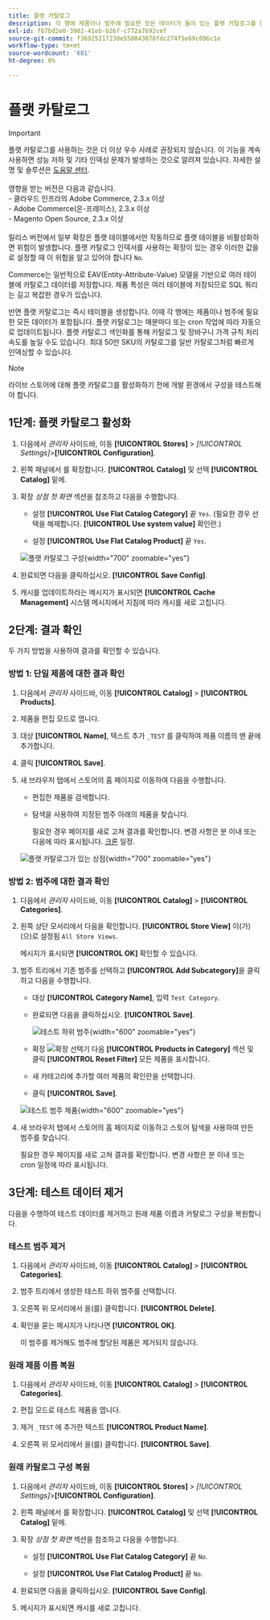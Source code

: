 ```yaml
---
title: 플랫 카탈로그
description: 각 행에 제품이나 범주에 필요한 모든 데이터가 들어 있는 플랫 카탈로그를 만드는 방법에 대해 알아봅니다.
exl-id: f67bd2e0-3902-41eb-b26f-c772a7692cef
source-git-commit: f36925217230e558043078fdc274f5e69c096c1e
workflow-type: tm+mt
source-wordcount: '681'
ht-degree: 0%

---
```


# 플랫 카탈로그

>[!IMPORTANT]
>
>플랫 카탈로그를 사용하는 것은 더 이상 우수 사례로 권장되지 않습니다. 이 기능을 계속 사용하면 성능 저하 및 기타 인덱싱 문제가 발생하는 것으로 알려져 있습니다. 자세한 설명 및 솔루션은 [도움말 센터](https://experienceleague.adobe.com/docs/commerce-knowledge-base/kb/troubleshooting/miscellaneous/slow-performance-slow-and-long-running-crons.html).<br/><br/>영향을 받는 버전은 다음과 같습니다. <br/>- 클라우드 인프라의 Adobe Commerce, 2.3.x 이상<br/>- Adobe Commerce(온-프레미스), 2.3.x 이상<br/>- Magento Open Source, 2.3.x 이상 <br/><br/>릴리스 버전에서 일부 확장은 플랫 테이블에서만 작동하므로 플랫 테이블을 비활성화하면 위험이 발생합니다. 플랫 카탈로그 인덱서를 사용하는 확장이 있는 경우 이러한 값을 로 설정할 때 이 위험을 알고 있어야 합니다 `No`.

Commerce는 일반적으로 EAV(Entity-Attribute-Value) 모델을 기반으로 여러 테이블에 카탈로그 데이터를 저장합니다. 제품 특성은 여러 테이블에 저장되므로 SQL 쿼리는 길고 복잡한 경우가 있습니다.

반면 플랫 카탈로그는 즉시 테이블을 생성합니다. 이때 각 행에는 제품이나 범주에 필요한 모든 데이터가 포함됩니다. 플랫 카탈로그는 매분마다 또는 cron 작업에 따라 자동으로 업데이트됩니다. 플랫 카탈로그 색인화를 통해 카탈로그 및 장바구니 가격 규칙 처리 속도를 높일 수도 있습니다. 최대 50만 SKU의 카탈로그를 일반 카탈로그처럼 빠르게 인덱싱할 수 있습니다.

>[!NOTE]
>
>라이브 스토어에 대해 플랫 카탈로그를 활성화하기 전에 개발 환경에서 구성을 테스트해야 합니다.

## 1단계: 플랫 카탈로그 활성화

1. 다음에서 _관리자_ 사이드바, 이동 **[!UICONTROL Stores]** > _[!UICONTROL Settings]_>**[!UICONTROL Configuration]**.

1. 왼쪽 패널에서 를 확장합니다. **[!UICONTROL Catalog]** 및 선택 **[!UICONTROL Catalog]** 밑에.

1. 확장 _상점 첫 화면_ 섹션을 참조하고 다음을 수행합니다.

   - 설정 **[!UICONTROL Use Flat Catalog Category]** 끝 `Yes`. (필요한 경우 선택을 해제합니다. **[!UICONTROL Use system value]** 확인란.)

   - 설정 **[!UICONTROL Use Flat Catalog Product]** 끝 `Yes`.

   ![플랫 카탈로그 구성](./assets/use-flat-catalog.png){width="700" zoomable="yes"}

1. 완료되면 다음을 클릭하십시오. **[!UICONTROL Save Config]**.

1. 캐시를 업데이트하라는 메시지가 표시되면 **[!UICONTROL Cache Management]** 시스템 메시지에서 지침에 따라 캐시를 새로 고칩니다.

## 2단계: 결과 확인

두 가지 방법을 사용하여 결과를 확인할 수 있습니다.

### 방법 1: 단일 제품에 대한 결과 확인

1. 다음에서 _관리자_ 사이드바, 이동 **[!UICONTROL Catalog]** > **[!UICONTROL Products]**.

1. 제품을 편집 모드로 엽니다.

1. 대상 **[!UICONTROL Name]**, 텍스트 추가 `_TEST` 를 클릭하여 제품 이름의 맨 끝에 추가합니다.

1. 클릭 **[!UICONTROL Save]**.

1. 새 브라우저 탭에서 스토어의 홈 페이지로 이동하여 다음을 수행합니다.

   - 편집한 제품을 검색합니다.

   - 탐색을 사용하여 지정된 범주 아래의 제품을 찾습니다.

     필요한 경우 페이지를 새로 고쳐 결과를 확인합니다. 변경 사항은 분 이내 또는 다음에 따라 표시됩니다. [크론](../systems/cron.md) 일정.

   ![플랫 카탈로그가 있는 상점](./assets/storefront-flat-catalog-enabled.png){width="700" zoomable="yes"}

### 방법 2: 범주에 대한 결과 확인

1. 다음에서 _관리자_ 사이드바, 이동 **[!UICONTROL Catalog]** > **[!UICONTROL Categories]**.

1. 왼쪽 상단 모서리에서 다음을 확인합니다. **[!UICONTROL Store View]** 이(가) (으)로 설정됨 `All Store Views`.

   메시지가 표시되면 **[!UICONTROL OK]** 확인할 수 있습니다.

1. 범주 트리에서 기존 범주를 선택하고 **[!UICONTROL Add Subcategory]**&#x200B;을 클릭하고 다음을 수행합니다.

   - 대상 **[!UICONTROL Category Name]**, 입력 `Test Category`.

   - 완료되면 다음을 클릭하십시오. **[!UICONTROL Save]**.

     ![테스트 하위 범주](./assets/catalog-flat-test-category.png){width="600" zoomable="yes"}

   - 확장 ![확장 선택기](../assets/icon-display-expand.png) 다음 **[!UICONTROL Products in Category]** 섹션 및 클릭 **[!UICONTROL Reset Filter]** 모든 제품을 표시합니다.

   - 새 카테고리에 추가할 여러 제품의 확인란을 선택합니다.

   - 클릭 **[!UICONTROL Save]**.

   ![테스트 범주 제품](./assets/catalog-flat-test-category-products.png){width="600" zoomable="yes"}

1. 새 브라우저 탭에서 스토어의 홈 페이지로 이동하고 스토어 탐색을 사용하여 만든 범주를 찾습니다.

   필요한 경우 페이지를 새로 고쳐 결과를 확인합니다. 변경 사항은 분 이내 또는 cron 일정에 따라 표시됩니다.

## 3단계: 테스트 데이터 제거

다음을 수행하여 테스트 데이터를 제거하고 원래 제품 이름과 카탈로그 구성을 복원합니다.

### 테스트 범주 제거

1. 다음에서 _관리자_ 사이드바, 이동 **[!UICONTROL Catalog]** > **[!UICONTROL Categories]**.

1. 범주 트리에서 생성한 테스트 하위 범주를 선택합니다.

1. 오른쪽 위 모서리에서 을(를) 클릭합니다. **[!UICONTROL Delete]**.

1. 확인을 묻는 메시지가 나타나면 **[!UICONTROL OK]**.

   이 범주를 제거해도 범주에 할당된 제품은 제거되지 않습니다.

### 원래 제품 이름 복원

1. 다음에서 _관리자_ 사이드바, 이동 **[!UICONTROL Catalog]** > **[!UICONTROL Categories]**.

1. 편집 모드로 테스트 제품을 엽니다.

1. 제거 `_TEST` 에 추가한 텍스트 **[!UICONTROL Product Name]**.

1. 오른쪽 위 모서리에서 을(를) 클릭합니다. **[!UICONTROL Save]**.

### 원래 카탈로그 구성 복원

1. 다음에서 _관리자_ 사이드바, 이동 **[!UICONTROL Stores]** > _[!UICONTROL Settings]_>**[!UICONTROL Configuration]**.

1. 왼쪽 패널에서 를 확장합니다. **[!UICONTROL Catalog]** 및 선택 **[!UICONTROL Catalog]** 밑에.

1. 확장 _상점 첫 화면_ 섹션을 참조하고 다음을 수행합니다.

   - 설정 **[!UICONTROL Use Flat Catalog Category]** 끝 `No`.

   - 설정 **[!UICONTROL Use Flat Catalog Product]** 끝 `No`.

1. 완료되면 다음을 클릭하십시오. **[!UICONTROL Save Config]**.

1. 메시지가 표시되면 캐시를 새로 고칩니다.
